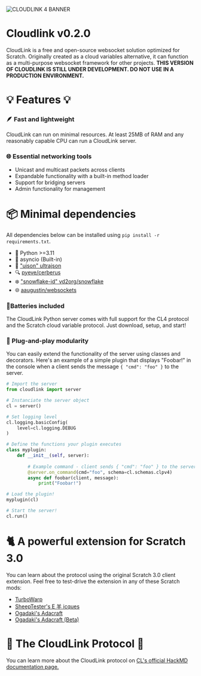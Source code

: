 ![CLOUDLINK 4 BANNER](https://user-images.githubusercontent.com/12957745/188282246-a221e66a-5d8a-4516-9ae2-79212b745d91.png)

# Cloudlink v0.2.0
CloudLink is a free and open-source websocket solution optimized for Scratch.
Originally created as a cloud variables alternative, it can function as a multi-purpose websocket framework for other projects.
**THIS VERSION OF CLOUDLINK IS STILL UNDER DEVELOPMENT. DO NOT USE IN A PRODUCTION ENVIRONMENT.**

# 💡 Features 💡

### 🪶 Fast and lightweight 
CloudLink can run on minimal resources. At least 25MB of RAM and any reasonably capable CPU can run a CloudLink server.

### 🌐 Essential networking tools
* Unicast and multicast packets across clients
* Expandable functionality with a built-in method loader
* Support for bridging servers
* Admin functionality for management

# 📦 Minimal dependencies
All dependencies below can be installed using `pip install -r requirements.txt`.
* 🐍 Python >=3.11
* 🧵 asyncio (Built-in)
* 📃 ["ujson" ultrajson](https://github.com/ultrajson/ultrajson)
* 🔍 [pyeve/cerberus](https://github.com/pyeve/cerberus)
* ❄️ ["snowflake-id" vd2org/snowflake](https://github.com/vd2org/snowflake)
* 🌐 [aaugustin/websockets](https://github.com/aaugustin/websockets)

### 🔋Batteries included
The CloudLink Python server comes with full support for the CL4 protocol and the Scratch cloud variable protocol.
Just download, setup, and start!

### 🧱 Plug-and-play modularity
You can easily extend the functionality of the server using classes and decorators. 
Here's an example of a simple plugin that displays "Foobar!" in the console
when a client sends the message `{ "cmd": "foo" }` to the server.

```python
# Import the server
from cloudlink import server

# Instanciate the server object
cl = server()

# Set logging level
cl.logging.basicConfig(
    level=cl.logging.DEBUG
)

# Define the functions your plugin executes
class myplugin:
	def __init__(self, server):
        
        # Example command - client sends { "cmd": "foo" } to the server, this function will execute
		@server.on_command(cmd="foo", schema=cl.schemas.clpv4)
		async def foobar(client, message):
			print("Foobar!")

# Load the plugin!
myplugin(cl)

# Start the server!
cl.run()
```

# 🐈 A powerful extension for Scratch 3.0
You can learn about the protocol using the original Scratch 3.0 client extension.
Feel free to test-drive the extension in any of these Scratch mods:

- [TurboWarp](https://turbowarp.org/editor?extension=https://extensions.turbowarp.org/cloudlink.js)
- [SheepTester's E 羊 icques](https://sheeptester.github.io/scratch-gui/?url=https://mikedev101.github.io/cloudlink/S4-0-nosuite.js)
- [Ogadaki's Adacraft](https://adacraft.org/studio/)
- [Ogadaki's Adacraft (Beta)](https://beta.adacraft.org/studio/)

# 📃 The CloudLink Protocol 📃
You can learn more about the CloudLink protocol on [CL's official HackMD documentation page.](https://hackmd.io/g6BogABhT6ux1GA2oqaOXA)
